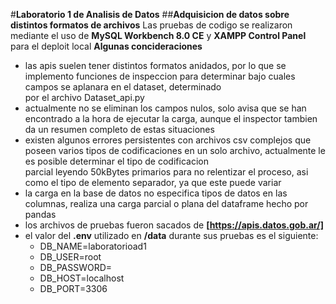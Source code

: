 #**Laboratorio 1 de Analisis de Datos**
##**Adquisicion de datos sobre distintos formatos de archivos**
Las pruebas de codigo se realizaron mediante el uso de **MySQL Workbench 8.0 CE** y **XAMPP Control Panel** para el deploit local
**Algunas concideraciones**
- las apis suelen tener distintos formatos anidados, por lo que se implemento funciones de inspeccion para determinar bajo cuales campos se aplanara en el dataset, determinado  
por el archivo Dataset_api.py
- actualmente no se eliminan los campos nulos, solo avisa que se han encontrado a la hora de ejecutar la carga, aunque el inspector tambien da un resumen completo de estas situaciones
- existen algunos errores persistentes con archivos csv complejos que poseen varios tipos de codificaciones en un solo archivo, actualmente le es posible determinar el tipo de codificacion  
parcial leyendo 50kBytes primarios para no relentizar el proceso, asi como el tipo de elemento separador, ya que este puede variar
- la carga en la base de datos no especifica tipos de datos en las columnas, realiza una carga parcial o plana del dataframe hecho por pandas
- los archivos de pruebas fueron sacados de **[https://apis.datos.gob.ar/]**
- el valor del **.env** utilizado en **/data** durante sus pruebas es el siguiente:
  - DB_NAME=laboratorioad1
  - DB_USER=root
  - DB_PASSWORD=
  - DB_HOST=localhost
  - DB_PORT=3306 

